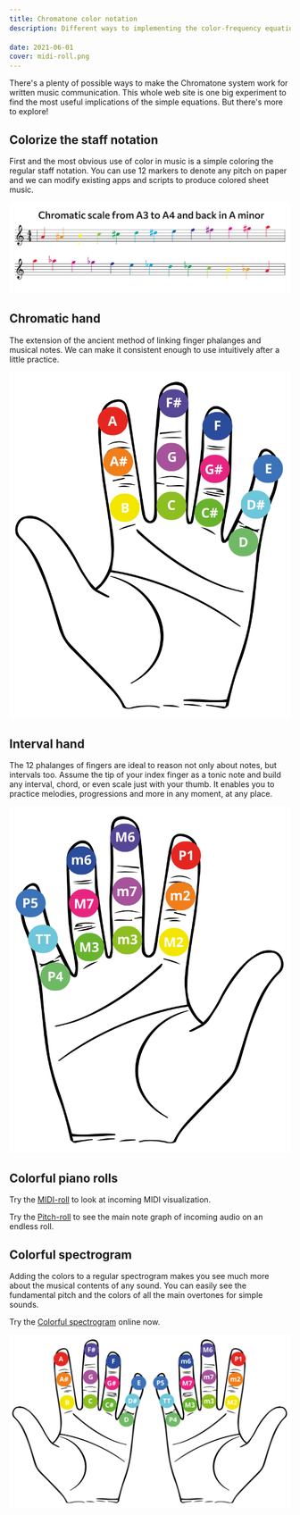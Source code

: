 ```yaml
---
title: Chromatone color notation
description: Different ways to implementing the color-frequency equations for writing and reading music

date: 2021-06-01
cover: midi-roll.png
---
```


There's a plenty of possible ways to make the Chromatone system work for written music communication. This whole web site is one big experiment to find the most useful implications of the simple equations. But there's more to explore!

## Colorize the staff notation

First and the most obvious use of color in music is a simple coloring the regular staff notation. You can use 12 markers to denote any pitch on paper and we can modify existing apps and scripts to produce colored sheet music.

<img src="./chromatic-scale.svg">

## Chromatic hand

The extension of the ancient method of linking finger phalanges and musical notes. We can make it consistent enough to use intuitively after a little practice.

![Chromatic hand](./note-hand.svg)

## Interval hand

The 12 phalanges of fingers are ideal to reason not only about notes, but intervals too. Assume the tip of your index finger as a tonic note and build any interval, chord, or even scale just with your thumb. It enables you to practice melodies, progressions and more in any moment, at any place.

![Interval hand](./hand.svg)

## Colorful piano rolls

Try the [MIDI-roll](../../../practice/midi/roll/index.md) to look at incoming MIDI visualization.

Try the [Pitch-roll](../../../practice/pitch/roll/index.md) to see the main note graph of incoming audio on an endless roll.

## Colorful spectrogram

Adding the colors to a regular spectrogram makes you see much more about the musical contents of any sound. You can easily see the fundamental pitch and the colors of all the main overtones for simple sounds.

Try the [Colorful spectrogram](../../../practice/pitch/spectrogram/index.md) online now.

![Both hands](./hands.svg)
